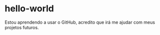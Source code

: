 # hello-world

Estou aprendendo a usar o GitHub, acredito que irá me ajudar com meus projetos futuros.
